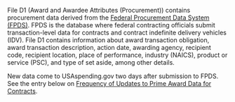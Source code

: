 File D1 (Award and Awardee Attributes (Procurement)) contains
procurement data derived from the [Federal Procurement Data System
(FPDS)](https://www.fpds.gov/). FPDS is the database where federal
contracting officials submit transaction-level data for contracts
and contract indefinite delivery vehicles (IDV). File D1 contains
information about award transaction obligation, award transaction
description, action date, awarding agency, recipient code, recipient
location, place of performance, industry (NAICS), product or service
(PSC), and type of set aside, among other details.

New data come to USAspending.gov two days after submission to FPDS.
See the entry below on [Frequency of Updates to Prime Award Data for Contracts](https://fsgov-my.sharepoint.com/personal/andrew_ly_fiscal_treasury_gov/Documents/Link%20to%20entry%20below).
